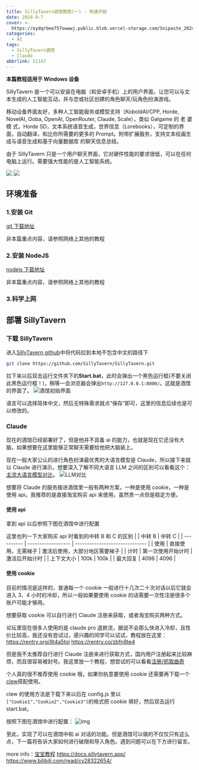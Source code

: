 ```yaml
---
title: SillyTavern酒馆教程(一) - 快速开始
date: 2024-9-7
cover: >-
  https://oydqrbee757owwwj.public.blob.vercel-storage.com/Snipaste_2024-09-07_13-48-05-SQWMYnATqu78zzoqVytrFZof5T21WC.png
categories:
  - AI
tags:
  - SillyTavern酒馆
  - Claude
abbrlink: 51147
---
```


**本篇教程适用于 Windows 设备**

SillyTavern 是一个可以安装在电脑（和安卓手机）上的用户界面，让您可以与文本生成的人工智能互动，并与您或社区创建的角色聊天/玩角色扮演游戏。

移动设备界面友好，多种人工智能服务或模型支持（KoboldAI/CPP, Horde, NovelAI, Ooba, OpenAI, OpenRouter, Claude, Scale），类似 Galgame 的 老 婆 模 式，Horde SD，文本系统语音生成，世界信息（Lorebooks），可定制的界面，自动翻译，和比你所需要的更多的 Prompt。附带扩展服务，支持文本绘画生成与语音生成和基于向量数据库 的聊天信息总结。

由于 SillyTavern 只是一个用户聊天界面，它对硬件性能的要求很低，可以在任何电脑上运行。需要强大性能的是人工智能系统。

![](https://tvax1.sinaimg.cn/large/005FcNj6ly1huwlkf4ihtj31g70r8e7c.jpg)
![](https://tvax2.sinaimg.cn/large/005FcNj6ly1huwlkquv3oj31g70r8az1.jpg)

## 环境准备

### 1.安装 Git

[git 下载地址](https://git-scm.com/downloads)

非本篇重点内容，请参照网络上其他的教程

### 2.安装 NodeJS

[nodejs 下载地址](https://nodejs.org/)

非本篇重点内容，请参照网络上其他的教程

### 3.科学上网

## 部署 SillyTavern

### 下载 SillyTavern

进入[SillyTavern github](https://github.com/SillyTavern/SillyTavern?tab=readme-ov-file)中将代码拉到本地不包含中文的路径下

```bash
git clone https://github.com/SillyTavern/SillyTavern.git
```

拉下来以后双击运行文件夹下的**Start.bat**，此时会弹出一个黑色运行框(不要关闭此黑色运行框！)，稍等一会浏览器会弹出`http://127.0.0.1:8000/`。这就是酒馆的界面了。
![酒馆初始界面](https://oydqrbee757owwwj.public.blob.vercel-storage.com/Snipaste_2024-09-07_15-02-27-kWgoYFhLCt5riFgevG5c9N7U0UPU6F.png)

语言可以选择简体中文，然后无特殊需求就点“保存”即可，这里的信息后续也是可以修改的。

### Claude

现在的酒馆已经部署好了，但是他并不具备 ai 的能力，也就是现在它还没有大脑，如果想要在这里能够正常聊天需要给他把大脑装上。

现在一般大家公认的进行角色扮演最优秀的大语言模型是 Claude，所以接下来就以 Claude 进行演示。想要深入了解不同大语言 LLM 之间的区别可以看看这个：[主流大语言模型对比](https://github.com/wsxqaza12/Comparison-of-LLM-Specifications?tab=readme-ov-file)。
![LLM对比](https://tvax2.sinaimg.cn/large/005FcNj6ly1huwllff9ufj30om0zk7hj.jpg)

想要将 Claude 的服务接进酒馆里一般有两种方案，一种是使用 cookie，一种是使用 api。我推荐的是直接淘宝购买 api 来使用，虽然贵一点但是稳定方便。

#### 使用 api

拿到 api 以后参照下图在酒馆中进行配置

这里也列一下大家购买 api 时看到的中转 B 和 C 的区别
| | 中转 B | 中转 C |
| ---------- | ------------------ | ------------------------------ |
| 使用 | 直接使用，无需梯子 | 激活后使用，大部分地区需要梯子 |
| 计时 | 第一次使用开始计时 | 激活后开始计时 |
| 上下文大小 | 100k | 100k |
| 最大回复 | 4096 | 4096 |

#### 使用 cookie

目前的情况是这样的，普通每一个 cookie 一般进行十几次二十次对话以后它就会进入 3、4 小时的冷却，所以一般如果要使用 cookie 的话需要一次性注册很多个账户可能才够用。

想要获取 cookie 可以自行进行 Claude 注册来获取，或者淘宝购买两种方式。

论坛里现在很多人使用的是 claude pro 退款流，据说不会那么快进入冷却，且性价比较高，我还没有尝试过，感兴趣的同学可以试试，教程放在这里：
https://rentry.org/8t4a5toi
https://rentry.co/zbfn8te4

但是我不太推荐自行进行 Claude 注册来进行获取方式，国内用户注册起来比较麻烦，而且很容易被封号。我这里放一个教程，想尝试的可以看看[注册/抓取曲奇](https://sqivg8d05rm.feishu.cn/wiki/HST5wAAxeibfzEkrCvHcIU8dnge)

个人真的很不推荐使用 cookie 哦，如果你执意要使用 cookie 还需要再下载一个[clew](https://github.com/teralomaniac/clewd?tab=readme-ov-file)搭配使用。

clew 的使用方法是下载下来以后在 config.js 里以`["Cookie1","Cookie2","Cookie3"]`的格式把 cookie 填好，然后双击运行 start.bat。

按照下图在酒馆中进行配置：
![img](https://oydqrbee757owwwj.public.blob.vercel-storage.com/%E5%BE%AE%E4%BF%A1%E5%9B%BE%E7%89%87_20240907153238-e2xC1aHbAkkb8z0I4CbVugOV2wLFh5.png)

至此，实现了可以在酒馆中和 ai 对话的功能。但是酒馆可以做的不仅仅只有这么点，下一篇将告诉大家如何进行破限和导入角色。遇到问题可以在下方进行留言。

more info：[宝宝教程](https://sqivg8d05rm.feishu.cn/wiki/BBocw85QTiA8EXkNcUZcT2pCnIe)
https://docs.sillytavern.app/
https://www.bilibili.com/read/cv28322654/

